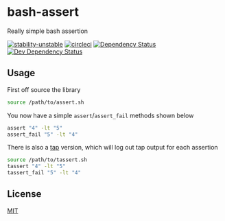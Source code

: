 # bash-assert
Really simple bash assertion

[![stability-unstable](https://img.shields.io/badge/stability-unstable-yellow.svg)][stability]
[![circleci](https://circleci.com/gh/orangemug/bash-assert.png?style=shield)][circleci]
[![Dependency Status](https://david-dm.org/orangemug/bash-assert.svg)][dm-prod]
[![Dev Dependency Status](https://david-dm.org/orangemug/bash-assert/dev-status.svg)][dm-dev]

[stability]: https://github.com/orangemug/stability-badges#unstable
[circleci]:  https://circleci.com/gh/orangemug/bash-assert
[dm-prod]:   https://david-dm.org/orangemug/bash-assert
[dm-dev]:    https://david-dm.org/orangemug/bash-assert#info=devDependencies


## Usage
First off source the library

```sh
source /path/to/assert.sh
```

You now have a simple `assert`/`assert_fail` methods shown below

```sh
assert "4" -lt "5"
assert_fail "5" -lt "4"
```

There is also a [tap](https://testanything.org/tap-version-13-specification.html) version, which will log out tap output for each assertion

```sh
source /path/to/tassert.sh
tassert "4" -lt "5"
tassert_fail "5" -lt "4"
```


## License
[MIT](LICENSE)
